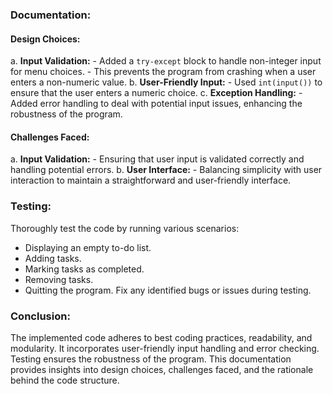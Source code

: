 ### Documentation:
#### Design Choices:
   a. **Input Validation:**
      - Added a `try-except` block to handle non-integer input for menu choices.
      - This prevents the program from crashing when a user enters a non-numeric value.
   b. **User-Friendly Input:**
      - Used `int(input())` to ensure that the user enters a numeric choice.
   c. **Exception Handling:**
      - Added error handling to deal with potential input issues, enhancing the robustness of the program.
#### Challenges Faced:
   a. **Input Validation:**
      - Ensuring that user input is validated correctly and handling potential errors.
   b. **User Interface:**
      - Balancing simplicity with user interaction to maintain a straightforward and user-friendly interface.
### Testing:
Thoroughly test the code by running various scenarios:
   - Displaying an empty to-do list.
   - Adding tasks.
   - Marking tasks as completed.
   - Removing tasks.
   - Quitting the program.
Fix any identified bugs or issues during testing.
### Conclusion:
The implemented code adheres to best coding practices, readability, and modularity. It incorporates user-friendly input handling and error checking. Testing ensures the robustness of the program. This documentation provides insights into design choices, challenges faced, and the rationale behind the code structure.

